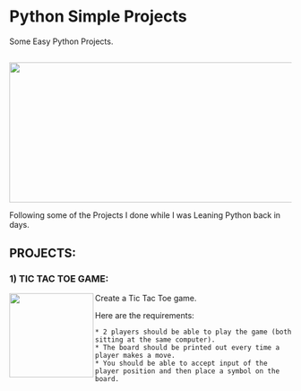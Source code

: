 # Python Simple Projects

Some Easy Python Projects.
##
<p align="center">
  <img width="660" height="250" src="https://github.com/gulshang7/Python_Simple_Projects/assets/124501309/40e91b70-be85-47a7-bf87-3a5bd7d1cd02">
</p>

Following some of the Projects I done while I was Leaning Python back in days.

## PROJECTS:

### 1) TIC TAC TOE GAME:

<img align="left" width="150" height="150" src="https://github.com/gulshang7/Python_Simple_Projects/assets/124501309/9b669f50-9e74-4853-8e5f-7598de66a742">

   Create a Tic Tac Toe game. 
   
   Here are the requirements:

    * 2 players should be able to play the game (both sitting at the same computer).
    * The board should be printed out every time a player makes a move.
    * You should be able to accept input of the player position and then place a symbol on the board.
